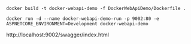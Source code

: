 ```
docker build -t docker-webapi-demo -f DockerWebApiDemo/Dockerfile .

docker run -d --name docker-webapi-demo-run -p 9002:80 -e ASPNETCORE_ENVIRONMENT=Development docker-webapi-demo
```

http://localhost:9002/swagger/index.html